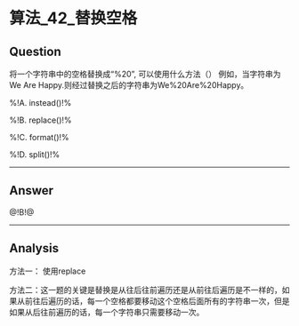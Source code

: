 # 算法_42_替换空格


## Question
将一个字符串中的空格替换成“%20”, 可以使用什么方法（）
例如，当字符串为We Are Happy.则经过替换之后的字符串为We%20Are%20Happy。

%!A. instead()!%

%!B. replace()!%

%!C. format()!%

%!D. split()!%

----

## Answer
@!B!@

----

## Analysis

方法一： 使用replace

方法二：这一题的关键是替换是从往后往前遍历还是从前往后遍历是不一样的，如果从前往后遍历的话，每一个空格都要移动这个空格后面所有的字符串一次，但是如果从后往前遍历的话，每一个字符串只需要移动一次。